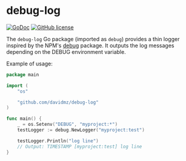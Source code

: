 # debug-log

[![GoDoc](https://godoc.org/github.com/davidmz/debug-log?status.svg)](https://godoc.org/github.com/davidmz/debug-log)
[![GitHub license](https://img.shields.io/github/license/davidmz/debug-log)](https://github.com/davidmz/debug-log/blob/master/LICENSE.txt)

The `debug-log` Go package (imported as `debug`) provides a thin logger inspired by the NPM's
[debug](https://www.npmjs.com/package/debug) package. It outputs the log messages depending on the
DEBUG environment variable.

Example of usage:
```go
package main

import (
	"os"

	"github.com/davidmz/debug-log"
)

func main() {
	_ = os.Setenv("DEBUG", "myproject:*")
	testLogger := debug.NewLogger("myproject:test")

	testLogger.Println("log line")
	// Output: TIMESTAMP [myproject:test] log line
}
```
